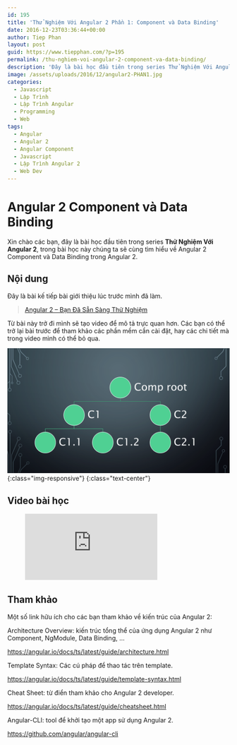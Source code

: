 ```yaml
---
id: 195
title: 'Thử Nghiệm Với Angular 2 Phần 1: Component và Data Binding'
date: 2016-12-23T03:36:44+00:00
author: Tiep Phan
layout: post
guid: https://www.tiepphan.com/?p=195
permalink: /thu-nghiem-voi-angular-2-component-va-data-binding/
description: 'Đây là bài học đầu tiên trong series Thử Nghiệm Với Angular 2, trong bài học này chúng ta sẽ cùng tìm hiểu về Angular 2 Component và Data Binding trong Angular 2.'
image: /assets/uploads/2016/12/angular2-PHAN1.jpg
categories:
  - Javascript
  - Lập Trình
  - Lập Trình Angular
  - Programming
  - Web
tags:
  - Angular
  - Angular 2
  - Angular Component
  - Javascript
  - Lập Trình Angular 2
  - Web Dev
---
```


# Angular 2 Component và Data Binding

Xin chào các bạn, đây là bài học đầu tiên trong series **Thử Nghiệm Với Angular 2**, trong bài học này chúng ta sẽ cùng tìm hiểu về Angular 2 Component và Data Binding trong Angular 2.

## Nội dung

Đây là bài kế tiếp bài giới thiệu lúc trước mình đã làm.

<blockquote data-secret="HnvnGsLN9y" class="wp-embedded-content">
  <p>
    <a href="https://www.tiepphan.com/angular-2-ban-da-san-sang-thu-nghiem/">Angular 2 &#8211; Bạn Đã Sẵn Sàng Thử Nghiệm</a>
  </p>
</blockquote>

Từ bài này trở đi mình sẽ tạo video để mô tả trực quan hơn. Các bạn có thể trở lại bài trước để tham khảo các phần mềm cần cài đặt, hay các chi tiết mà trong video mình có thể bỏ qua.

![Angular 2 Component Hierarchy](/assets/uploads/2016/12/component-hierarchy.png){:class="img-responsive"}
{:class="text-center"}

## Video bài học

<figure class="video_container">
  <iframe src="https://www.youtube.com/embed/eAYZVGhnYBg" frameborder="0" allowfullscreen="true"> </iframe>
</figure>


## Tham khảo

Một số link hữu ích cho các bạn tham khảo về kiến trúc của Angular 2:

Architecture Overview: kiến trúc tổng thể của ứng dụng Angular 2 như Component, NgModule, Data Binding, &#8230;

<a href="https://angular.io/docs/ts/latest/guide/architecture.html" target="_blank">https://angular.io/docs/ts/latest/guide/architecture.html</a>

Template Syntax: Các cú pháp để thao tác trên template.

<a href="https://angular.io/docs/ts/latest/guide/template-syntax.html" target="_blank">https://angular.io/docs/ts/latest/guide/template-syntax.html</a>

Cheat Sheet: từ điển tham khảo cho Angular 2 developer.

<a href="https://angular.io/docs/ts/latest/guide/cheatsheet.html" target="_blank">https://angular.io/docs/ts/latest/guide/cheatsheet.html</a>

Angular-CLI: tool để khởi tạo một app sử dụng Angular 2.

<a href="https://github.com/angular/angular-cli" target="_blank">https://github.com/angular/angular-cli</a>
